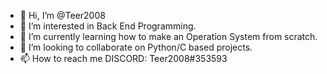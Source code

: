- 👋 Hi, I’m @Teer2008
- 👀 I’m interested in Back End Programming.
- 🌱 I’m currently learning how to make an Operation System from scratch.
- 💞️ I’m looking to collaborate on Python/C based projects.
- 📫 How to reach me DISCORD: Teer2008#353593

<!---
Teer2008/Teer2008 is a ✨ special ✨ repository because its `README.md` (this file) appears on your GitHub profile.
You can click the Preview link to take a look at your changes.
--->
